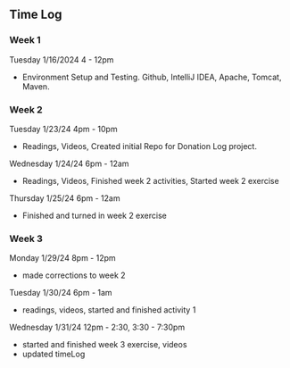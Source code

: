 ## Time Log

### Week 1

Tuesday 1/16/2024 4 - 12pm

-   Environment Setup and Testing. Github, IntelliJ IDEA, Apache, Tomcat, Maven.

### Week 2

Tuesday 1/23/24 4pm - 10pm

-   Readings, Videos, Created initial Repo for Donation Log project.

Wednesday 1/24/24 6pm - 12am

-   Readings, Videos, Finished week 2 activities, Started week 2 exercise

Thursday 1/25/24 6pm - 12am

-   Finished and turned in week 2 exercise

### Week 3

Monday 1/29/24 8pm - 12pm

-   made corrections to week 2

Tuesday 1/30/24 6pm - 1am

-   readings, videos, started and finished activity 1

Wednesday 1/31/24 12pm - 2:30, 3:30 - 7:30pm

-   started and finished week 3 exercise, videos
-   updated timeLog
